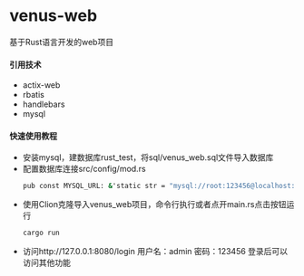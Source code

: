 # venus-web
基于Rust语言开发的web项目

#### 引用技术
- actix-web
- rbatis
- handlebars
- mysql
#### 快速使用教程
- 安装mysql，建数据库rust_test，将sql/venus_web.sql文件导入数据库
- 配置数据库连接src/config/mod.rs
  ```cmd
  pub const MYSQL_URL: &'static str = "mysql://root:123456@localhost:3306/rust_test";
  ```
- 使用Clion克隆导入venus_web项目，命令行执行或者点开main.rs点击按钮运行
  ```cmd
  cargo run
  ```
- 访问http://127.0.0.1:8080/login 用户名：admin 密码：123456 登录后可以访问其他功能




